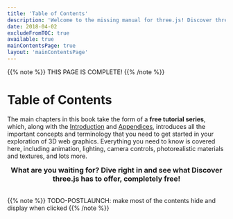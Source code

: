```yaml
---
title: 'Table of Contents'
description: 'Welcome to the missing manual for three.js! Discover three.js is a completely free tutorial series designed to get you up to speed fast, so dive straight in and take your websites to the third dimension!'
date: 2018-04-02
excludeFromTOC: true
available: true
mainContentsPage: true
layout: 'mainContentsPage'
---
```


{{% note %}}
THIS PAGE IS COMPLETE!
{{% /note %}}

# Table of Contents

The main chapters in this book take the form of a **free tutorial series**, which, along with the [Introduction](/book/introduction/) and [Appendices](/book/appendix), introduces all the important concepts and terminology that you need to get started in your exploration of 3D web graphics. Everything you need to know is covered here, including animation, lighting, camera controls, photorealistic materials and textures, and lots more.

<h3 style="text-align:center; border:0; margin: 0 auto 2rem;">What are you waiting for? Dive right in and see what Discover three.js has to offer, completely free!</h3>

{{% note %}}
TODO-POSTLAUNCH: make most of the contents hide and display when clicked
{{% /note %}}